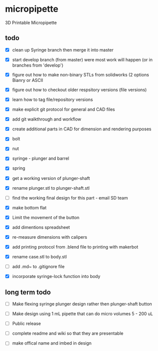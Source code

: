 micropipette
============

3D Printable Micropipette

todo
----

- [x] clean up Syringe branch then merge it into master
- [x] start develop branch (from master) were most work will happen (or in branches from 'develop')
- [x] figure out how to make non-binary STLs from solidworks (2 options Bianry or  ASCII
- [x] figure out how to checkout  older respsitory versions (file versions)
- [x] learn how to tag file/repository versions
- [x] make explicit git protocol for general and CAD files
 - [x] add git walkthrough and workflow

- [x] create additional parts in CAD for dimension and rendering purposes
 - [x] bolt
 - [x] nut 	 
 - [x] syringe - plunger and barrel
 - [x] spring

- [x] get a working version of plunger-shaft
 - [x] rename plunger.stl to plunger-shaft.stl
 - [ ] find the working final design for this part - email SD team
 - [x] make bottom  flat
- [x] Limit the movement of the button

- [x] add dimentions spreadsheet
 - [x] re-measure dimensions with calipers

- [x] add printing protocol from .blend file to printing with makerbot

- [x] rename case.stl to body.stl

- [ ] add .md~ to .gitignore file

- [x] incorporate syringe-lock function into body

long term todo
--------------

- [ ] Make flexing syringe plunger design rather then plunger-shaft button

- [ ] Make design using 1 mL pipette that can do micro volumes 5 - 200 uL

- [ ] Public release 
 - [ ] complete readme and wiki so that they are presentable
 - [ ] make offical name and imbed in design 
